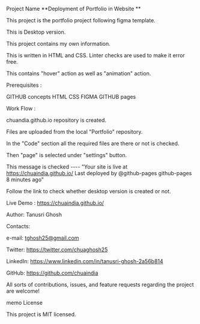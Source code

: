 Project Name **Deployment of Portfolio in Website **

This project is the portfolio project following figma template.

This is Desktop version.

This project contains my own information.

This is written in HTML and CSS. Linter checks are used to make it error free.

This contains "hover" action as well as "animation" action.

Prerequisites :

GITHUB concepts HTML CSS FIGMA GITHUB pages

Work Flow :

chuandia.github.io repository is created.

Files are uploaded from the local "Portfolio" repository.

In the "Code" section all the required files are there or not is checked.

Then "page" is selected under "settings" button.

This message is checked ---- "Your site is live at https://chuaindia.github.io/ Last deployed by @github-pages github-pages 8 minutes ago"

Follow the link to check whether desktop version is created or not.

Live Demo : https://chuaindia.github.io/

Author: Tanusri Ghosh

Contacts:

e-mail: tghosh25@gmail.com

Twitter: https://twitter.com/chuaghosh25

LinkedIn: https://www.linkedin.com/in/tanusri-ghosh-2a56b814

GitHub: https://github.com/chuaindia

All sorts of contributions, issues, and feature requests regarding the project are welcome!

memo License

This project is MIT licensed.
